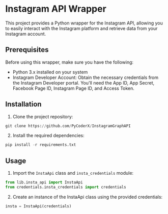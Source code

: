 # Instagram API Wrapper

This project provides a Python wrapper for the Instagram API, allowing you to easily interact with the Instagram platform and retrieve data from your Instagram account.

## Prerequisites

Before using this wrapper, make sure you have the following:

- Python 3.x installed on your system
- Instagram Developer Account: Obtain the necessary credentials from the Instagram Developer portal. You'll need the App ID, App Secret, Facebook Page ID, Instagram Page ID, and Access Token.

## Installation

1. Clone the project repository:

```python
git clone https://github.com/PyCoderX/InstagramGraphAPI
```

2. Install the required dependencies:
```python
pip install -r requirements.txt
```

## Usage

1. Import the `InstaApi` class and `insta_credentials` module:

```python
from lib.insta_api import InstaApi
from credentials.insta_credentials import credentials
```

2. Create an instance of the InstaApi class using the provided credentials:
```python
insta = InstaApi(credentials)
```

